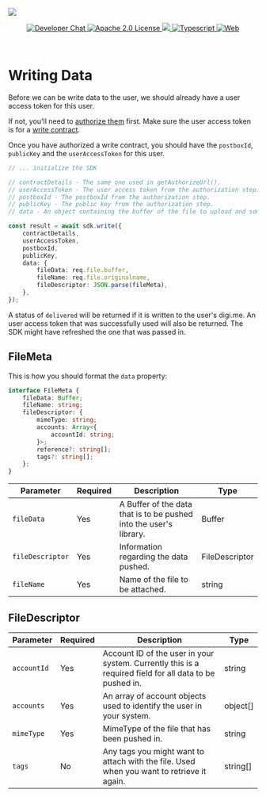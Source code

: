 ![](https://securedownloads.digi.me/partners/digime/SDKReadmeBanner.png)
<p align="center">
    <a href="https://developers.digi.me/slack/join">
        <img src="https://img.shields.io/badge/chat-slack-blueviolet.svg" alt="Developer Chat">
    </a>
    <a href="LICENSE">
        <img src="https://img.shields.io/badge/license-apache 2.0-blue.svg" alt="Apache 2.0 License">
    </a>
    <a href="#">
    	<img src="https://img.shields.io/badge/build-passing-brightgreen.svg">
    </a>
    <a href="https://www.typescriptlang.org/">
        <img src="https://img.shields.io/badge/language-typescript-ff69b4.svg" alt="Typescript">
    </a>
    <a href="https://developers.digi.me/">
        <img src="https://img.shields.io/badge/web-digi.me-red.svg" alt="Web">
    </a>
</p>

<br>

# Writing Data

Before we can be write data to the user, we should already have a user access token for this user.

If not, you'll need to [authorize them](./authorize.html) first. Make sure the user access token is for a [write contract](../fundamentals/contracts.html).

Once you have authorized a write contract, you should have the `postboxId`, `publicKey` and the `userAccessToken` for this user.

```typescript
// ... initialize the SDK

// contractDetails - The same one used in getAuthorizeUrl().
// userAccessToken - The user access token from the authorization step.
// postboxId - The postboxId from the authorization step.
// publicKey - The public key from the authorization step.
// data - An object containing the buffer of the file to upload and some meta data.

const result = await sdk.write({
    contractDetails,
    userAccessToken,
    postboxId,
    publicKey,
    data: {
        fileData: req.file.buffer,
        fileName: req.file.originalname,
        fileDescriptor: JSON.parse(fileMeta),
    },
});


```
A status of `delivered` will be returned if it is written to the user's digi.me.
An user access token that was successfully used will also be returned. The SDK might have refreshed the one that was passed in.

## FileMeta
This is how you should format the `data` property:

```typescript
interface FileMeta {
    fileData: Buffer;
    fileName: string;
    fileDescriptor: {
        mimeType: string;
        accounts: Array<{
            accountId: string;
        }>;
        reference?: string[];
        tags?: string[];
    };
}
```

| Parameter | Required | Description | Type |
|-|-|-|-|
| `fileData` | Yes | A Buffer of the data that is to be pushed into the user's library. | Buffer |
| `fileDescriptor` | Yes | Information regarding the data pushed. | FileDescriptor |
| `fileName` | Yes | Name of the file to be attached. | string |

## FileDescriptor
| Parameter | Required | Description | Type |
|-|-|-|-|
| `accountId` | Yes | Account ID of the user in your system. Currently this is a required field for all data to be pushed in. | string |
| `accounts` | Yes | An array of account objects used to identify the user in your system. | object[] |
| `mimeType` | Yes | MimeType of the file that has been pushed in. | string |
| `tags` | No | Any tags you might want to attach with the file. Used when you want to retrieve it again. | string[] |
